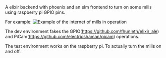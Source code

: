 A elixir backend with phoenix and an elm frontend to turn on some mills using raspberry pi GPIO pins.

For example:
![Example of the internet of mills in operation](mills.gif)

The dev environment fakes the GPIO(https://github.com/fhunleth/elixir_ale) and PiCam(https://github.com/electricshaman/picam) operations.

The test environment works on the raspberry pi. To actually turn the mills on and off.
